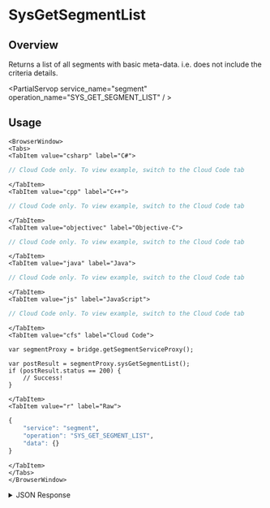 # SysGetSegmentList
## Overview
Returns a list of all segments with basic meta-data. i.e. does not include the criteria details.

<PartialServop service_name="segment" operation_name="SYS_GET_SEGMENT_LIST" / >

## Usage

```mdx-code-block
<BrowserWindow>
<Tabs>
<TabItem value="csharp" label="C#">
```

```csharp
// Cloud Code only. To view example, switch to the Cloud Code tab
```

```mdx-code-block
</TabItem>
<TabItem value="cpp" label="C++">
```

```cpp
// Cloud Code only. To view example, switch to the Cloud Code tab
```

```mdx-code-block
</TabItem>
<TabItem value="objectivec" label="Objective-C">
```

```objectivec
// Cloud Code only. To view example, switch to the Cloud Code tab
```

```mdx-code-block
</TabItem>
<TabItem value="java" label="Java">
```

```java
// Cloud Code only. To view example, switch to the Cloud Code tab
```

```mdx-code-block
</TabItem>
<TabItem value="js" label="JavaScript">
```

```javascript
// Cloud Code only. To view example, switch to the Cloud Code tab
```

```mdx-code-block
</TabItem>
<TabItem value="cfs" label="Cloud Code">
```

```cfscript
var segmentProxy = bridge.getSegmentServiceProxy();

var postResult = segmentProxy.sysGetSegmentList();
if (postResult.status == 200) {
    // Success!
}
```

```mdx-code-block
</TabItem>
<TabItem value="r" label="Raw">
```

```r
{
	"service": "segment",
	"operation": "SYS_GET_SEGMENT_LIST",
	"data": {}
}
```

```mdx-code-block
</TabItem>
</Tabs>
</BrowserWindow>
```

<details>
<summary>JSON Response</summary>

```json
{
	"data": {
		"segments": [
		  {
			"segmentId": 1,
			"name": "segmentname",
			"description": "a/b test id less than 30",
			"testersOnly": false,
			"createdAt": 1591891097875,
			"updatedAt": 1591891108642,
			"version": 2
		  },
		  {
			"segmentId": 2,
			"name": "another segment",
			"description": "xp level great than 2",
			"testersOnly": false,
			"createdAt": 1591891221983,
			"updatedAt": 1591891227208,
			"version": 2
		  }
		]
	  },
	  "status": 200
}
```
</details>


